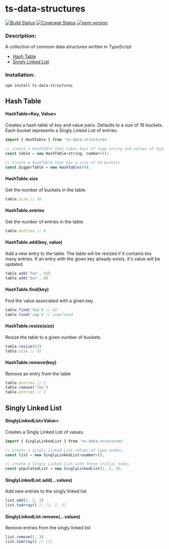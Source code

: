 # ts-data-structures

[![Build Status](https://travis-ci.com/codybonney/ts-data-structures.svg?branch=master)](https://travis-ci.com/codybonney/ts-data-structures)
[![Coverage Status](https://coveralls.io/repos/github/codybonney/ts-data-structures/badge.svg?branch=master)](https://coveralls.io/github/codybonney/ts-data-structures?branch=master)
[![npm version](http://img.shields.io/npm/v/ts-data-structures.svg?style=flat)](https://npmjs.org/package/ts-data-structures "View this project on npm")

### Description:
A collection of common data structures written in TypeScript

- [Hash Table](#hash-table)
- [Singly Linked List](#singly-linked-list)

### Installation:
```bash
npm install ts-data-structures
```

## Hash Table
#### HashTable<Key, Value>
Creates a hash table of key and value pairs. Defaults to a size of 16 buckets.
Each bucket represents a Singly Linked List of entries.
```javascript
import { HashTable } from 'ts-data-structures'

// create a HashTable that takes keys of type string and values of type number
const table = new HashTable<string, number>();

// create a HashTable that has a size of 64 buckets
const biggerTable = new HashTable(64);
```
#### HashTable.size
Get the number of buckets in the table.
```javascript
table.size // 16
```
#### HashTable.entries
Get the number of entries in the table.
```javascript
table.entries // 0
```
#### HashTable.add(key, value)
Add a new entry to the table.
The table will be resized if it contains too many entries.
If an entry with the given key already exists, it's value will be updated.
```javascript
table.add('foo', 42)
table.add('bar', 8)
```
#### HashTable.find(key)
Find the value associated with a given key.
```javascript
table.find('foo') // 42
table.find('zap') // undefined
```
#### HashTable.resize(size)
Resize the table to a given number of buckets.
```javascript
table.resize(32)
table.size // 32
```
#### HashTable.remove(key)
Remove an entry from the table
```javascript
table.entries // 2
table.remove('foo')
table.entries // 1
```

## Singly Linked List
#### SinglyLinkedList\<Value>
Creates a Singly Linked List of values.
```javascript
import { SinglyLinkedList } from 'ts-data-structures'

// create a Singly Linked List values of type number
const list = new SinglyLinkedList<number>();

// create a Singly Linked List with three initial nodes
const populatedList = new SinglyLinkedList(1, 2, 3);
```

#### SinglyLinkedList.add(...values)
Add new entries to the singly linked list
```javascript
list.add(1, 2, 3)
list.toArray() // [1, 2, 3]
```
#### SinglyLinkedList.remove(...values)
Remove entries from the singly linked list
```javascript
list.remove(2, 3)
list.toArray() // [1]
```
